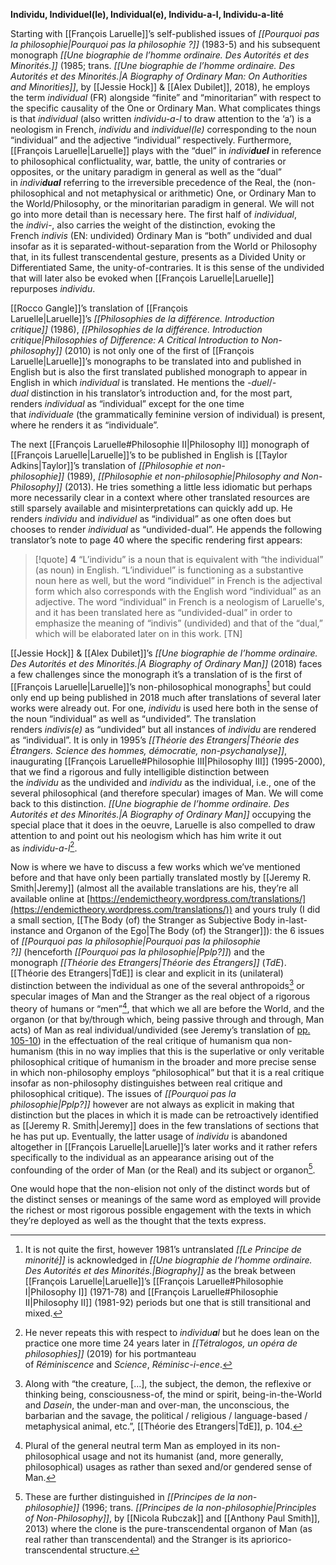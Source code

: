 **Individu, Individuel(le), Individual(e), Individu-a-l, Individu-a-lité**

Starting with [[François Laruelle]]’s self-published issues of _[[Pourquoi pas la philosophie|Pourquoi pas la philosophie ?]]_ (1983-5) and his subsequent monograph _[[Une biographie de l’homme ordinaire. Des Autorités et des Minorités.]]_ (1985; trans. _[[Une biographie de l’homme ordinaire. Des Autorités et des Minorités.|A Biography of Ordinary Man: On Authorities and Minorities]]_, by [[Jessie Hock]] & [[Alex Dubilet]], 2018), he employs the term _individual_ (FR) alongside “finite” and “minoritarian” with respect to the specific causality of the One or Ordinary Man. What complicates things is that _individual_ (also written _individu-a-l_ to draw attention to the ‘a’) is a neologism in French, _individu_ and _individuel(le)_ corresponding to the noun “individual” and the adjective “individual” respectively. Furthermore, [[François Laruelle|Laruelle]] plays with the “duel” in _indivi**duel**_ in reference to philosophical conflictuality, war, battle, the unity of contraries or opposites, or the unitary paradigm in general as well as the “dual” in _indivi**dual**_ referring to the irreversible precedence of the Real, the (non-philosophical and not metaphysical or arithmetic) One, or Ordinary Man to the World/Philosophy, or the minoritarian paradigm in general. We will not go into more detail than is necessary here. The first half of _individual_, the _indivi-_, also carries the weight of the distinction, evoking the French _indivis_ (EN: undivided) Ordinary Man is “both” undivided and dual insofar as it is separated-without-separation from the World or Philosophy that, in its fullest transcendental gesture, presents as a Divided Unity or Differentiated Same, the unity-of-contraries. It is this sense of the undivided that will later also be evoked when [[François Laruelle|Laruelle]] repurposes _individu_.

[[Rocco Gangle]]’s translation of [[François Laruelle|Laruelle]]’s _[[Philosophies de la différence. Introduction critique]]_ (1986), _[[Philosophies de la différence. Introduction critique|Philosophies of Difference: A Critical Introduction to Non-philosophy]]_ (2010) is not only one of the first of [[François Laruelle|Laruelle]]’s monographs to be translated into and published in English but is also the first translated published monograph to appear in English in which _individual_ is translated. He mentions the _-duel_/_-dual_ distinction in his translator’s introduction and, for the most part, renders _individual_ as “individual” except for the one time that _individuale_ (the grammatically feminine version of individual) is present, where he renders it as “individuale”.

The next [[François Laruelle#Philosophie II|Philosophy II]] monograph of [[François Laruelle|Laruelle]]’s to be published in English is [[Taylor Adkins|Taylor]]’s translation of _[[Philosophie et non-philosophie]]_ (1989), _[[Philosophie et non-philosophie|Philosophy and Non-Philosophy]]_ (2013). He tries something a little less idiomatic but perhaps more necessarily clear in a context where other translated resources are still sparsely available and misinterpretations can quickly add up. He renders _individu_ and _individuel_ as “individual” as one often does but chooses to render _individual_ as “undivided-dual”. He appends the following translator’s note to page 40 where the specific rendering first appears:

>[!quote] 
>**4** “L’individu” is a noun that is equivalent with “the individual” (as noun) in English. “L’individuel” is functioning as a substantive noun here as well, but the word “individuel” in French is the adjectival form which also corresponds with the English word “individual” as an adjective. The word “individual” in French is a neologism of Laruelle's, and it has been translated here as “undivided-dual” in order to emphasize the meaning of “indivis” (undivided) and that of the “dual,” which will be elaborated later on in this work. [TN]

[[Jessie Hock]] & [[Alex Dubilet]]’s _[[Une biographie de l’homme ordinaire. Des Autorités et des Minorités.|A Biography of Ordinary Man]]_ (2018) faces a few challenges since the monograph it’s a translation of is the first of [[François Laruelle|Laruelle]]’s non-philosophical monographs[^1] but could only end up being published in 2018 much after translations of several later works were already out. For one, _individu_ is used here both in the sense of the noun “individual” as well as “undivided”. The translation renders _indivis(e)_ as “undivided” but all instances of _individu_ are rendered as “individual”. It is only in 1995’s _[[Théorie des Etrangers|Théorie des Étrangers. Science des hommes, démocratie, non-psychanalyse]]_, inaugurating [[François Laruelle#Philosophie III|Philosophy III]] (1995-2000), that we find a rigorous and fully intelligible distinction between the _individu_ as the undivided and _individu_ as the individual, i.e., one of the several philosophical (and therefore specular) images of Man. We will come back to this distinction. _[[Une biographie de l’homme ordinaire. Des Autorités et des Minorités.|A Biography of Ordinary Man]]_ occupying the special place that it does in the oeuvre, Laruelle is also compelled to draw attention to and point out his neologism which has him write it out as _individu-a-l_[^2].

Now is where we have to discuss a few works which we’ve mentioned before and that have only been partially translated mostly by [[Jeremy R. Smith|Jeremy]] (almost all the available translations are his, they’re all available online at [https://endemictheory.wordpress.com/translations/](https://endemictheory.wordpress.com/translations/)) and yours truly (I did a small section, [[The Body (of) the Stranger as Subjective Body in-last-instance and Organon of the Ego|The Body (of) the Stranger]]): the 6 issues of _[[Pourquoi pas la philosophie|Pourquoi pas la philosophie ?]]_ (henceforth _[[Pourquoi pas la philosophie|Pplp?]]_) and the monograph _[[Théorie des Etrangers|Théorie des Étrangers]]_ (_TdE_). [[Théorie des Etrangers|TdE]] is clear and explicit in its (unilateral) distinction between the individual as one of the several anthropoids[^3] or specular images of Man and the Stranger as the real object of a rigorous theory of humans or “men”[^4], that which we all are before the World, and the organon (or that by/through which, being passive through and through, Man acts) of Man as real individual/undivided (see Jeremy’s translation of [pp. 105-10](https://endemictheory.wordpress.com/2021/01/10/translation-of-francois-laruelle-non-humanism-and-the-critique-of-humanist-imagery/)) in the effectuation of the real critique of humanism qua non-humanism (this in no way implies that this is the superlative or only veritable philosophical critique of humanism in the broader and more precise sense in which non-philosophy employs “philosophical” but that it is a real critique insofar as non-philosophy distinguishes between real critique and philosophical critique). The issues of _[[Pourquoi pas la philosophie|Pplp?]]_ however are not always as explicit in making that distinction but the places in which it is made can be retroactively identified as [[Jeremy R. Smith|Jeremy]] does in the few translations of sections that he has put up. Eventually, the latter usage of _individu_ is abandoned altogether in [[François Laruelle|Laruelle]]’s later works and it rather refers specifically to the individual as an appearance arising out of the confounding of the order of Man (or the Real) and its subject or organon[^5].

One would hope that the non-elision not only of the distinct words but of the distinct senses or meanings of the same word as employed will provide the richest or most rigorous possible engagement with the texts in which they’re deployed as well as the thought that the texts express.


[^1]: It is not quite the first, however 1981’s untranslated _[[Le Principe de minorité]]_ is acknowledged in _[[Une biographie de l’homme ordinaire. Des Autorités et des Minorités.|Biography]]_ as the break between [[François Laruelle|Laruelle]]’s [[François Laruelle#Philosophie I|Philosophy I]] (1971-78) and [[François Laruelle#Philosophie II|Philosophy II]] (1981-92) periods but one that is still transitional and mixed.

[^2]: He never repeats this with respect to _individu**a**l_ but he does lean on the practice one more time 24 years later in _[[Tétralogos, un opéra de philosophies]]_ (2019) for his portmanteau of _Réminiscence_ and _Science_, _Réminisc-i-ence_.

[^3]: Along with “the creature, […], the subject, the demon, the reflexive or thinking being, consciousness-of, the mind or spirit, being-in-the-World and _Dasein_, the under-man and over-man, the unconscious, the barbarian and the savage, the political / religious / language-based / metaphysical animal, etc.”, [[Théorie des Etrangers|TdE]], p. 104.

[^4]: Plural of the general neutral term Man as employed in its non-philosophical usage and not its humanist (and, more generally, philosophical) usages as rather than sexed and/or gendered sense of Man.

[^5]: These are further distinguished in _[[Principes de la non-philosophie]]_ (1996; trans. _[[Principes de la non-philosophie|Principles of Non-Philosophy]]_, by [[Nicola Rubczak]] and [[Anthony Paul Smith]], 2013) where the clone is the pure-transcendental organon of Man (as real rather than transcendental) and the Stranger is its apriorico-transcendental structure.